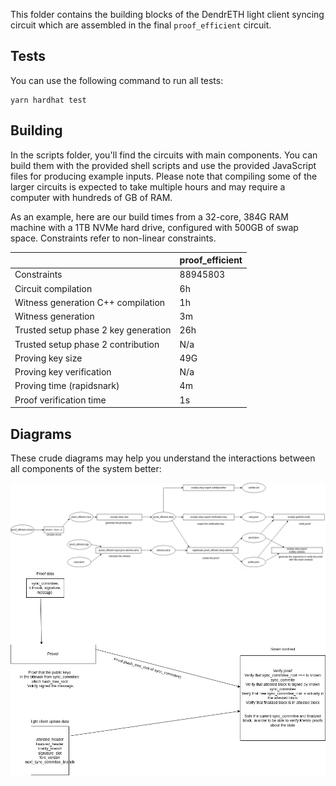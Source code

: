 This folder contains the building blocks of the DendrETH light client syncing circuit
which are assembled in the final `proof_efficient` circuit.

## Tests

You can use the following command to run all tests:

```
yarn hardhat test
```

## Building

In the scripts folder, you'll find the circuits with main components. You can build them with the provided shell scripts and use the provided JavaScript files for producing example inputs. Please note that compiling some of the larger circuits is expected to take multiple hours and may require a computer with hundreds of GB of RAM.

As an example, here are our build times from a 32-core, 384G RAM machine with a 1TB NVMe hard drive, configured with 500GB of swap space. Constraints refer to non-linear constraints.

|                                      | proof_efficient |
| ------------------------------------ | --------------- |
| Constraints                          | 88945803        |
| Circuit compilation                  | 6h              |
| Witness generation C++ compilation   | 1h              |
| Witness generation                   | 3m              |
| Trusted setup phase 2 key generation | 26h             |
| Trusted setup phase 2 contribution   | N/a             |
| Proving key size                     | 49G             |
| Proving key verification             | N/a             |
| Proving time (rapidsnark)            | 4m              |
| Proof verification time              | 1s              |

## Diagrams

These crude diagrams may help you understand the interactions between all components of the system better:

![](light_client.drawio.png)
![](zero_knowledge_diagram.drawio.png)
